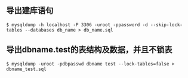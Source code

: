 ## 导出建库语句
`$ mysqldump -h localhost -P 3306 -uroot -ppassword -d --skip-lock-tables --databases db_name > db_name.sql`

## 导出dbname.test的表结构及数据，并且不锁表
`$ mysqldump -uroot -pdbpasswd dbname test --lock-tables=false > dbname_test.sql`
